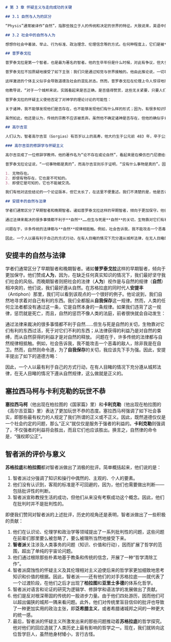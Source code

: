```markdown
# 第 3 章 怀疑主义与走向成功的关键

## 3.1 自然与人为的区分

“Physis”通常被译作“自然”，指那些独立于人的传统和决定的世界的特征。大致说来，英语中的“physics（物理）”一词就源于该词。相反，“nomos”指的则是基于人的习惯或风俗的东西。美国人吃饭的时候右手拿叉，欧洲人则是左手拿叉，这个事实乃是**人为**的事情。不过，要维持生命就必须吃饭，这个事实则是**自然**的事情。在如下的问题中，我们可以看到这一区分的一个重要运用：“道德律仅仅是一个**人为**的问题（人们的风俗），还是说，我们可以在**自然**中找到其基础（事物的自然秩序）？”所有的智者都同意，传统的道德仅仅基于风俗或**人为**。他们中的保守派说，要获得成功，就要接受社会的道德。不过，那些有着玩世不恭倾向的智者则说，对于那些传统的道德，我们只应空口唱唱高调，而不能让它束缚住我们的手脚。

## 3.2 社会中的自然与人为

想想你社会中着装、举止、行为标准、政治理念、伦理信念等的方式。在何种程度上，它们是被**自然**（事物的自然秩序）支配着的，抑或是被**人为**（人们的风俗）支配着的？在何种程度上，你赞同或反对智者派对此问题的看法？

## 普罗泰戈拉

普罗泰戈拉是第一个智者，也是最为著名的智者。他的生卒年份是什么时候，对此有争议，但大多数人相信，他生于公元前 5 世纪早期（大致不晚于公元前 490 年），可能死于公元前 420 年前后。他因其如下断言而有名：“人是一切事物的尺度，既是那些是的事物是的尺度，也是那些不是的事物不是的尺度。”对此格言有两种解释：（1）每个个人都由他自己解释事物的标准，或者（2）社会作为一个整体是一切事物的尺度。无论是哪种解释，他都表达了一种激进的人文主义和相对主义（relativism）。它说的是，除了个人或社会制定出来的标准之外，不存在任何别的标准。实际上，普罗泰戈拉似乎同时持有上述两种见解。正如我们将要看到的，他在知觉方面肯定了一种个体主义的主观主义，在伦理方面肯定了一种社会的主观主义。

普罗泰戈拉不加质疑地接受了如下主张：我们只是通过知觉与世界接触的。他由此推论说，一切事物对于个体来说都是相对的。对我来说，这股风可能是温热的，但对你来说它可能是凉爽的。这里不存在正确答案，因为，无论它对你来说是什么，它都是对你来说的，别人不能说你错了。在他的简短格言中，普罗泰戈拉用华丽的词藻把以往哲学家们的争论一扫而空。宇宙论者们（例如巴门尼德）试图发现，实在除了像它所显现的那样之外，真实的面貌是怎样的。普罗泰戈拉争论说，我们没有能力做出这样的区分。我们仅仅拥有现象和个别的意见。因此，一切信念都是同样真的。

这样激进的个体主义似乎会导致道德及社会的混乱状态。然而，普罗泰戈拉在伦理上令人惊讶地持有一种相当保守的立场。虽然道德判断是完全相对的，是风俗的产物，但社会的传统和法律依然是很好的。因此，我们应该维护和遵从我们特定社会的传统，因为，一个和平的、有秩序的社会是好的。在“人是尺度”的格言中，普罗泰戈拉提到“是的事物和不是的事物”时，或许是在指巴门尼德对是与不是的讨论。因此，普罗泰戈拉的说法与埃利亚学派的教导截然相反，他说的是，什么存在，什么不存在，这只是一个个人或社会意见的问题。

他教导说，“对于一个城邦来说，实践看起来是否正确，是否值得赞赏，这些无关紧要，只要人们奉行它。”无疑，他会赞成“入乡随俗”这个建议。因此，他偏向于**人为**（风俗）这一边，因为这是我们唯一用以指导生活的东西。普罗泰戈拉相信，虽然忧虑一个观念是否是真的这个问题是于事无益的，但很显然，有些观念要比另一些观念更好、更适宜。因此，我们人所制定的标准可以根据以下事实而得到一种实用主义的辩护，即它们是服务于我们的好的。

普罗泰戈拉的怀疑主义使他否定了对神学的理论讨论的可能性：

关于诸神，我不能够发现他们是否存在，也不能够发现他们有什么样的形式；因为，有很多知识障碍，问题是晦涩的，人生是短暂的。

虽然如此，他还是认为，传统的宗教不应该被丢弃。虽然他不确定诸神是否存在，但他的确似乎肯定了，宗教应该得到践行。宗教信仰是他那个时代文明社会和政治共同体不可或缺的组成部分。因此，信仰诸神对社会稳定来说就是必不可少的。同样地，他的关切是实践的，而非理论的。

## 高尔吉亚

人们认为，智者高尔吉亚（Gorgias）有百岁以上的高寿，他大约生于公元前 483 年，卒于公元前 375 年。他被芝诺的论证引向怀疑主义，甚至看起来还采用了后者的风格和方法。他放弃了对真理的追求，也放弃了哲学。

### 高尔吉亚的修辞学与怀疑主义

高尔吉亚成了一位修辞学教师。他的著作名为“论不存在或论自然”，看起来是在模仿巴门尼德给自己的著作所起的书名：“论自然或存在”。这里，高尔吉亚显然是在遵从他给自己学生的建议，“通过嘲讽来摧毁对手的严肃性”。

普罗泰戈拉论证说，“一切事物都是真的”，而高尔吉亚则乐于证明，“没有什么事物是真的”。因此，他论证了三条离谱的命题：

1. 无物存在。
2. 即使有物存在，它也是不可知的。
3. 即使它是可知的，它也不能被交流。

我们有他对这些结论的一个论证版本，但它太长了，在这里不便重述。我们不清楚的是，他是否认为这些论证应该受到严肃对待，还是说，它们只是他用来炫耀其反讽技巧的，只是对巴门尼德和整个宇宙论传统的模仿之作。不过，这些命题的每一个观点看起来都会为玩世不恭的怀疑主义推波助澜。就第一个命题，他是在表明，理性的论证是有限的。巴门尼德论说到，存在者存在，但高尔吉亚则力图表明，我们可以同样轻易地论证，无物存在。因此，理性可以证明任何东西，形而上学是不可能的。第二个命题暗示了，理性和经验不足以告诉我们关于世界的事情。因此，知识是不可能的。第三个命题主张，人的语言是不充分的，我们每个人都被困于自己主观的印象世界。虽然如此，但在高尔吉亚看来，一个熟练的修辞学家可以论证任何结论。言说的目标是说服，而不是真理。

## 安提丰的自然与法律

学者们通常区分了早期智者和晚期智者。诸如普罗泰戈拉这样的早期智者，倾向于更加保守。他们赞成**人为**，因为，在缺乏任何真实知识的情况下，我们最好坚守我们社会的风俗。而晚期智者则把社会的法律（**人为**）视作是与自然的规律（**自然**）相冲突的，他们说，我们最好遵从**自然**。在苏格拉底的同时代人安提丰（Antiphon）那里，我们可以看到该观点的一个很好的例子。他论说到，我们自然地寻求着对自己有利的东西。我们全都服从自我保存这一规律。然而，人类的任何立法者都没有通过这一条，它是**自然**本身的一条规律。如果我们违背了这一规律，惩罚就是死亡，而且，**自然**的惩罚不像人类的法庭，前者很快就会自动发生：

通过法律来裁决的很多事情都不利于**自然**……但生与死是**自然**的关切，生物靠对它们有利的东西过活，死于对它们不利的东西；从法律获得的利益乃是对**自然**的束缚，而从**自然**获得的利益才是对**自然**的释放。

问题在于，许多传统的法律都与**自然**规律相抵触。例如，社会告诉我，我不能攻击一个恶毒的敌人，除非我是在自卫。然而，**自然**则命令道，为了自我保存的关切，我应该先下手为强。因此，安提丰提出了如下的道德方略：

因此，一个人以最有利于自己的方式行动，在有人目睹的情况下充分遵从城邦法律，在无人目睹的情况下遵从**自然**规律，这么做就是正义的。
```

## 安提丰的自然与法律

学者们通常区分了早期智者和晚期智者。诸如**普罗泰戈拉**这样的早期智者，倾向于更加保守。他们赞成**人为**，因为，在缺乏任何真实知识的情况下，我们最好坚守我们社会的风俗。而晚期智者则把社会的法律（**人为**）视作是与自然的规律（**自然**）相冲突的，他们说，我们最好遵从自然。在苏格拉底的同时代人**安提丰**（Antiphon）那里，我们可以看到该观点的一个很好的例子。他论说到，我们自然地寻求着对自己有利的东西。我们全都服从**自我保存**这一规律。然而，人类的任何立法者都没有通过这一条，它是自然本身的一条规律。如果我们违背了这一规律，惩罚就是死亡，而且，自然的惩罚不像人类的法庭，前者很快就会自动发生：

通过法律来裁决的很多事情都不利于自然……但生与死是自然的关切，生物靠对它们有利的东西过活，死于对它们不利的东西；从法律获得的利益乃是对自然的束缚，而从自然获得的利益才是对自然的释放。 问题在于，许多传统的法律都与自然规律相抵触。例如，社会告诉我，我不能攻击一个恶毒的敌人，除非我是在自卫。然而，自然则命令道，为了**自我保存**的关切，我应该先下手为强。因此，安提丰提出了如下的道德方略：

因此，一个人以最有利于自己的方式行动，在有人目睹的情况下充分遵从城邦法律，在无人目睹的情况下遵从自然规律，这么做就是正义的。

## 塞拉西马柯与卡利克勒的玩世不恭

**塞拉西马柯**（他出现在柏拉图的《国家篇》里）和**卡利克勒**（他出现在柏拉图的《高尔吉亚篇》里）表达了更加玩世不恭的态度。塞拉西马柯强调了如下社会事实，即那些最有权力的人规定了我们所谓的正义或不正义。因此，既然道德仅仅是一个社会约定的问题，那么“正义”就仅仅是服务于强者的利益的。**卡利克勒**则强调了，不仅强者的利益将会胜出，而且它们也应该胜出。换言之，自然律的命令是，“强权即公正”。

## 智者派的评价与意义

**苏格拉底**和**柏拉图**都对智者派做出了消极的批评。简单概括起来，他们说的是：

1. 智者派过分强调了知识和操行中偶然的、主观的、个人的要素。
2. 他们没有认识到，客观的标准是不可回避的，因为，他们也需要做出判断——包括批评性的判断。
3. 智者派宣称教授生活的成功，但他们从来没有考察成功这个概念。因此，他们在批判时并不是批判性的。

即便我们赞同对智者派的上述批评，历史的视角还是表明，智者派做出了一些积极的贡献：

1. 他们在认识论、伦理学和政治学等领域提出了一系列批判性的问题，这些问题在前辈们那里要么被忽略了，要么被理所当然地接受下来。
2. **智者派**关注涉及人类事务的问题（知识、价值和行动），因而扩展了哲学的范围，超出了单纯的宇宙论问题。
3. 他们通过根除那些朴素地基于教条和传统的信念，开展了一种“哲学清除工作”。
4. 智者派腐蚀性的怀疑主义及其伦理相对主义迫使后来的哲学家更加细致地思考知识和价值的根据。因此，智者派——还有他们的对手苏格拉底——就代表了一个过渡阶段，在他们之后才出现了**柏拉图**和**亚里士多德**的体系化哲学。
5. 智者派对语言和论证的研究为逻辑学、修辞学和语法学的发展做出了贡献。
6. 他们是反对根深蒂固的传统的一股进步力量。由于他们四处游历，因而他们可以超出偏狭的城邦一隅来看问题。此外，他们对传统里盲目信仰的批评也导致了一种更加实用的政治主张，即**泛希腊主义**，或者希腊诸城邦之间的一种更大的统一感。
7. 最后，智者派的怀疑主义所激发出来的那些问题推动着**苏格拉底**的哲学探究。他对他们的回应造就了人类历史上最有影响的哲学之一。现在，我们就转向这位哲学巨人，虽然他身材矮小，言行古怪。